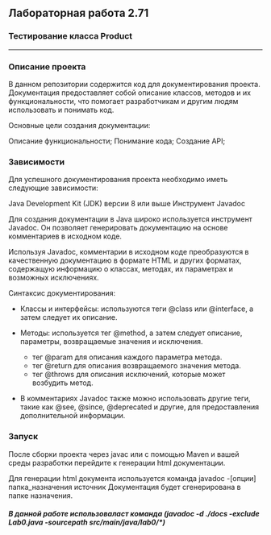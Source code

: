 ## Лабораторная работа 2.71 ##
### Тестирование класса Product ###


 ----------------------------------------------------------------------- 
### Описание проекта ###

В данном репозитории содержится код для документирования проекта.
Документация предоставляет собой описание классов, методов и их функциональности, что помогает разработчикам и другим людям использовать и понимать код.

Основные цели создания документации:

Описание функциональности;
Понимание кода; 
Создание API;

### Зависимости ###
Для успешного документирования проекта необходимо иметь следующие зависимости:

Java Development Kit (JDK) версии 8 или выше
Инструмент Javadoc

Для создания документации в Java широко используется инструмент Javadoc. Он позволяет генерировать документацию на основе комментариев в исходном коде.

Используя Javadoc, комментарии в исходном коде преобразуются в качественную документацию в формате HTML и других форматах, содержащую информацию о классах, методах, их параметрах и возможных исключениях.

Синтаксис документирования:

- Классы и интерфейсы: используются теги @class или @interface, а затем следует их описание.

- Методы: используется тег @method, а затем следует описание, параметры, возвращаемые значения и исключения.
     - тег @param для описания каждого параметра метода.
     - тег @return для описания возвращаемого значения метода.
     - тег @throws для описания исключений, которые может возбудить метод.
    
- В комментариях Javadoc также можно использовать другие теги, такие как @see, @since, @deprecated и другие, для предоставления дополнительной информации.

### Запуск ###

После сборки проекта через javac или с помощью Maven и вашей среды разработки перейдите к генерации html документации.

Для генерации html документа используется команда javadoc -[опции] папка_назначения источник
Документация будет сгенерирована в папке назначения.

##### В данной работе использоваласт команда (javadoc -d ./docs -exclude Lab0.java -sourcepath src/main/java/lab0/*) #####
